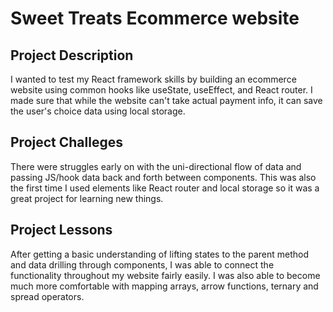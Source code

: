 # Sweet Treats Ecommerce website

## Project Description

I wanted to test my React framework skills by building an ecommerce website using common hooks like useState, useEffect, and React router. I made sure that while the website can't take actual payment info, it can save the user's choice data using local storage.

## Project Challeges

There were struggles early on with the uni-directional flow of data and passing JS/hook data back and forth between components. This was also the first time I used elements like React router and local storage so it was a great project for learning new things.

## Project Lessons

After getting a basic understanding of lifting states to the parent method and data drilling through components, I was able to connect the functionality throughout my website fairly easily. I was also able to become much more comfortable with mapping arrays, arrow functions, ternary and spread operators.

